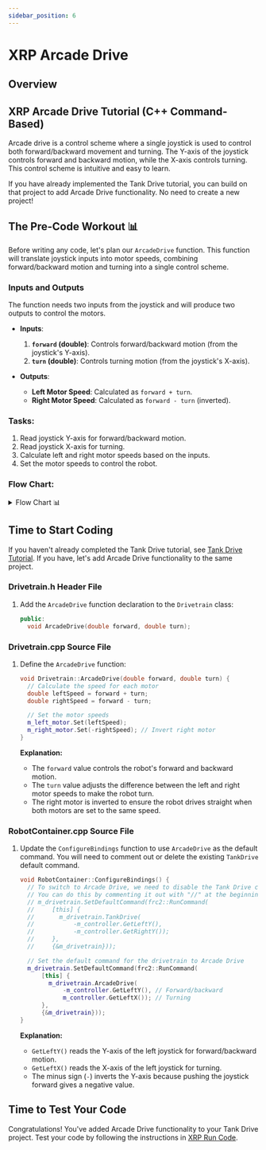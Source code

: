 ```yaml
---
sidebar_position: 6
---
```

# XRP Arcade Drive  
## Overview
## XRP Arcade Drive Tutorial (C++ Command-Based)

Arcade drive is a control scheme where a single joystick is used to control both forward/backward movement and turning. The Y-axis of the joystick controls forward and backward motion, while the X-axis controls turning. This control scheme is intuitive and easy to learn.

If you have already implemented the Tank Drive tutorial, you can build on that project to add Arcade Drive functionality. No need to create a new project!

## The Pre-Code Workout 📊

Before writing any code, let's plan our `ArcadeDrive` function. This function will translate joystick inputs into motor speeds, combining forward/backward motion and turning into a single control scheme.

### Inputs and Outputs

The function needs two inputs from the joystick and will produce two outputs to control the motors.

*   **Inputs**:
    1.  **`forward` (double)**: Controls forward/backward motion (from the joystick's Y-axis).
    2.  **`turn` (double)**: Controls turning motion (from the joystick's X-axis).

*   **Outputs**:
    *   **Left Motor Speed**: Calculated as `forward + turn`.
    *   **Right Motor Speed**: Calculated as `forward - turn` (inverted).

### Tasks:
1. Read joystick Y-axis for forward/backward motion.
2. Read joystick X-axis for turning.
3. Calculate left and right motor speeds based on the inputs.
4. Set the motor speeds to control the robot.

### Flow Chart:
<details>
<summary>Flow Chart 📊</summary>

```mermaid
flowchart TD
    a[Read joystick Y-axis for forward/backward motion]
    b[Read joystick X-axis for turning]
    c[Calculate left motor speed]
    d[Calculate right motor speed]
    e[Set left motor speed]
    f[Set right motor speed]

    s(start) --> a
    a --> b
    b --> c
    c --> d
    d --> e
    e --> f
```
</details>

## Time to Start Coding

If you haven't already completed the Tank Drive tutorial, see [Tank Drive Tutorial](../03_XRP_Tank_Drive/index.md). If you have, let's add Arcade Drive functionality to the same project.

### Drivetrain.h Header File

1. Add the `ArcadeDrive` function declaration to the `Drivetrain` class:
   ```cpp
   public:
     void ArcadeDrive(double forward, double turn);
   ```

### Drivetrain.cpp Source File

1. Define the `ArcadeDrive` function:
   ```cpp
   void Drivetrain::ArcadeDrive(double forward, double turn) {
     // Calculate the speed for each motor
     double leftSpeed = forward + turn;
     double rightSpeed = forward - turn;

     // Set the motor speeds
     m_left_motor.Set(leftSpeed);
     m_right_motor.Set(-rightSpeed); // Invert right motor
   }
   ```

   **Explanation:**
   - The `forward` value controls the robot's forward and backward motion.
   - The `turn` value adjusts the difference between the left and right motor speeds to make the robot turn.
   - The right motor is inverted to ensure the robot drives straight when both motors are set to the same speed.

### RobotContainer.cpp Source File

1. Update the `ConfigureBindings` function to use `ArcadeDrive` as the default command. You will need to comment out or delete the existing `TankDrive` default command.
   ```cpp
   void RobotContainer::ConfigureBindings() {
     // To switch to Arcade Drive, we need to disable the Tank Drive code.
     // You can do this by commenting it out with "//" at the beginning of each line.
     // m_drivetrain.SetDefaultCommand(frc2::RunCommand(
     //     [this] {
     //       m_drivetrain.TankDrive(
     //           -m_controller.GetLeftY(),
     //           -m_controller.GetRightY());
     //     },
     //     {&m_drivetrain}));

     // Set the default command for the drivetrain to Arcade Drive
     m_drivetrain.SetDefaultCommand(frc2::RunCommand(
         [this] {
           m_drivetrain.ArcadeDrive(
               -m_controller.GetLeftY(), // Forward/backward
               m_controller.GetLeftX()); // Turning
         },
         {&m_drivetrain}));
   }
   ```

   **Explanation:**
   - `GetLeftY()` reads the Y-axis of the left joystick for forward/backward motion.
   - `GetLeftX()` reads the X-axis of the left joystick for turning.
   - The minus sign (`-`) inverts the Y-axis because pushing the joystick forward gives a negative value.

## Time to Test Your Code

Congratulations! You've added Arcade Drive functionality to your Tank Drive project. Test your code by following the instructions in [XRP Run Code](../XRP_Run_Code/tutorial_XRP_run_code.md).